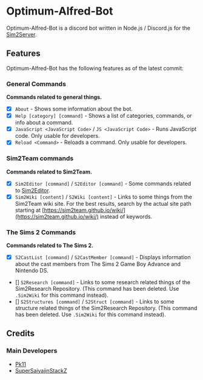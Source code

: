 # Optimum-Alfred-Bot

Optimum-Alfred-Bot is a discord bot written in Node.js / Discord.js for the [Sim2Server](https://sim2team.github.io/wiki/server).


## Features
Optimum-Alfred-Bot has the following features as of the latest commit:


### General Commands

**Commands related to general things.**

- [x] `About` - Shows some information about the bot.
- [x] `Help [category] [command]` - Shows a list of categories, commands, or info about a command.
- [x] `JavaScript <JavaScript Code>` / `JS <JavaScript Code>` - Runs JavaScript code. Only usable for developers.
- [x] `Reload <Command>` - Reloads a command. Only usable for developers.

### Sim2Team commands

**Commands related to Sim2Team.**

- [x] `Sim2Editor [command]` / `S2Editor [command]` - Some commands related to [Sim2Editor](https://sim2team.github.io/sim2editor/).
- [x] `Sim2Wiki [content]` / `S2Wiki [content]` - Links to some things from the Sim2Team wiki site. For the best results, search by the actual site path starting at [https://sim2team.github.io/wiki/](https://sim2team.github.io/wiki/) instead of keywords.

### The Sims 2 Commands

**Commands related to The Sims 2.**

- [x] `S2CastList [command]` / `S2CastMember [command]` - Displays information about the cast members from The Sims 2 Game Boy Advance and Nintendo DS.
- [] `S2Research [command]` - Links to some research related things of the Sim2Research Repository. (This command has been deleted. Use `.Sim2Wiki` for this command instead).
- [] `S2Structures [command]` / `S2Struct [command]` - Links to some structure related things of the Sim2Research Repository. (This command has been deleted. Use `.Sim2Wiki` for this command instead).


## Credits
### Main Developers
- [Pk11](https://github.com/Epicpkmn11)
- [SuperSaiyajinStackZ](https://github.com/SuperSaiyajinStackZ)